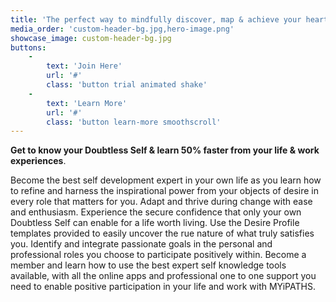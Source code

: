 ```yaml
---
title: 'The perfect way to mindfully discover, map & achieve your heartfelt goals. '
media_order: 'custom-header-bg.jpg,hero-image.png'
showcase_image: custom-header-bg.jpg
buttons:
    -
        text: 'Join Here'
        url: '#'
        class: 'button trial animated shake'
    -
        text: 'Learn More'
        url: '#'
        class: 'button learn-more smoothscroll'
---
```


**Get to know your Doubtless Self & learn 50% faster from your life & work experiences**.<br>
<p class="text-left">Become the best self development expert in your own life as you learn how to refine and harness the inspirational power from your objects of desire in every role that matters for you. Adapt and thrive during change with ease and enthusiasm. Experience the secure confidence that only your own Doubtless Self can enable for a life worth living. Use the Desire Profile templates provided to easily uncover the rue nature of what truly satisfies you. Identify and integrate passionate goals in the personal and professional roles you choose to participate positively within. Become a member and learn how to use the best expert self knowledge tools available, with all the online apps and professional one to one support you need to enable positive participation in your life and work with MYiPATHS.</p>